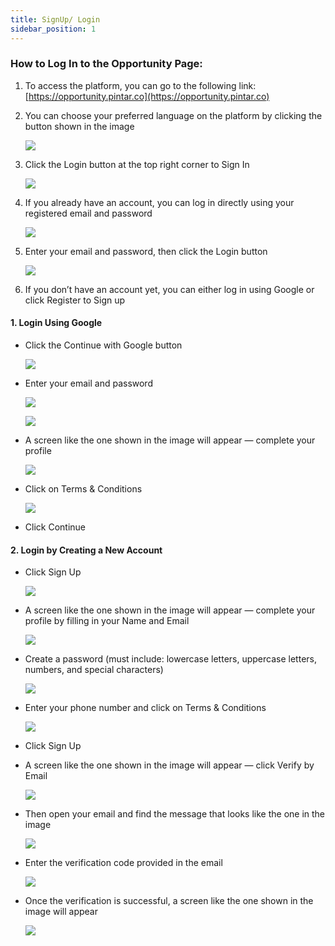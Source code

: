 ```yaml
---
title: SignUp/ Login
sidebar_position: 1
---
```


### **How to Log In to the Opportunity Page:**

1. To access the platform, you can go to the following link: [https://opportunity.pintar.co](https://opportunity.pintar.co)

2. You can choose your preferred language on the platform by clicking the button shown in the image

   ![](/img/login-eng-opportunity-1.jpg)

3. Click the Login button at the top right corner to Sign In

   ![](/img/login-eng-opportunity-2.jpg)

4. If you already have an account, you can log in directly using your registered email and password

   ![](/img/login-eng-opportunity-3.jpg)

5. Enter your email and password, then click the Login button

   ![](/img/login-eng-opportunity-4.jpg)

6. If you don’t have an account yet, you can either log in using Google or click Register to Sign up

#### **1. Login Using Google**

- Click the Continue with Google button

  ![](/img/login-eng-opportunity-5.jpg)

- Enter your email and password

  ![](/img/login-eng-opportunity-6.jpg)

  ![](/img/login-eng-opportunity-7.jpg)

- A screen like the one shown in the image will appear — complete your profile

  ![](/img/login-eng-opportunity-8.jpg)

- Click on Terms & Conditions

  ![](/img/login-eng-opportunity-9.jpg)

- Click Continue

#### 2. **Login by Creating a New Account**

- Click Sign Up

  ![](/img/login-eng-opportunity-10.jpg)

- A screen like the one shown in the image will appear — complete your profile by filling in your Name and Email

  ![](/img/login-eng-opportunity-11.jpg)

- Create a password (must include: lowercase letters, uppercase letters, numbers, and special characters)

  ![](/img/login-eng-opportunity-12.jpg)

- Enter your phone number and click on Terms & Conditions

  ![](/img/login-eng-opportunity-14.jpg)

- Click Sign Up
- A screen like the one shown in the image will appear — click Verify by Email

  ![](/img/login-eng-opportunity-15.jpg)

- Then open your email and find the message that looks like the one in the image

  ![](/img/login-eng-opportunity-16.jpg)

- Enter the verification code provided in the email

  ![](/img/login-eng-opportunity-18.jpg)

- Once the verification is successful, a screen like the one shown in the image will appear

  ![](/img/login-eng-opportunity-19.jpg)
